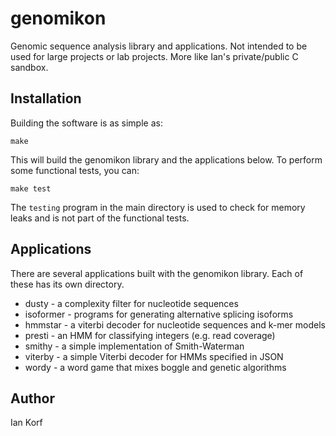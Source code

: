 genomikon
=========

Genomic sequence analysis library and applications. Not intended to be used for
large projects or lab projects. More like Ian's private/public C sandbox.


Installation
------------

Building the software is as simple as:

	make

This will build the genomikon library and the applications below. To perform
some functional tests, you can:

	make test

The `testing` program in the main directory is used to check for memory leaks
and is not part of the functional tests.


Applications
------------

There are several applications built with the genomikon library. Each of these
has its own directory.

+ dusty - a complexity filter for nucleotide sequences
+ isoformer - programs for generating alternative splicing isoforms
+ hmmstar - a viterbi decoder for nucleotide sequences and k-mer models
+ presti - an HMM for classifying integers (e.g. read coverage)
+ smithy - a simple implementation of Smith-Waterman
+ viterby - a simple Viterbi decoder for HMMs specified in JSON
+ wordy - a word game that mixes boggle and genetic algorithms


Author
------

Ian Korf
